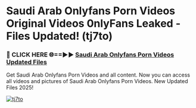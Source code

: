 # Saudi Arab Onlyfans Porn Videos Original Videos 0nlyFans Leaked - Files Updated! (tj7to)

<h3>🔴 CLICK HERE 🌐==►► <a href="https://tinyurl.com/2jnfzry5" rel="nofollow">Saudi Arab Onlyfans Porn Videos Updated Files</a></h3>

Get Saudi Arab Onlyfans Porn Videos and all content. Now you can access all videos and pictures of Saudi Arab Onlyfans Porn Videos. New Updated Files 2025!

[![tj7to](https://i.imgur.com/GyGTBgg.gif)](https://tinyurl.com/2jnfzry5)
